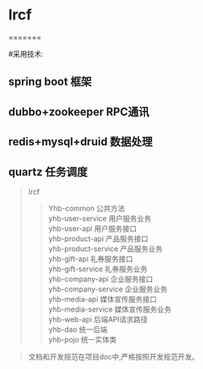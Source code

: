 # lrcf
=======

#采用技术:
## spring boot 框架
## dubbo+zookeeper RPC通讯
## redis+mysql+druid 数据处理
## quartz 任务调度


> lrcf
  >>	Yhb-common        </r>  公共方法  <br/>
  >>	yhb-user-service    </r>  用户服务业务 <br/>
  >>	yhb-user-api        </r>  用户服务接口 <br/>
  >>	yhb-product-api      </r> 产品服务接口 <br/>
  >>	yhb-product-service   </r>产品服务业务 <br/>
  >>	yhb-gift-api          </r>礼券服务接口 <br/>
  >>	yhb-gift-service     </r> 礼券服务业务 <br/>
  >>	yhb-company-api      </r> 企业服务接口 <br/>
  >>	yhb-company-service  </r> 企业服务业务 <br/>
  >>	yhb-media-api        </r> 媒体宣传服务接口 <br/>
  >>	yhb-media-service    </r> 媒体宣传服务业务 <br/>
  >>	yhb-web-api          </r> 后端API请求路径 <br/>
  >>	yhb-dao              </r> 统一后端 <br/>
  >>	yhb-pojo             </r> 统一实体类 <br/>

  
>文档和开发规范在项目doc中,严格按照开发规范开发。
 
     
 
